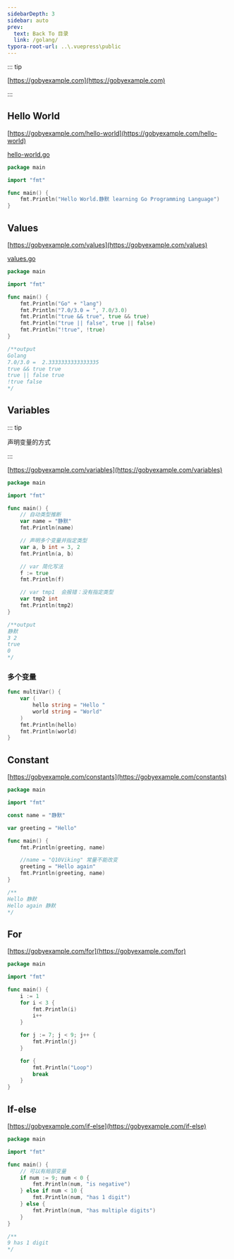 ```yaml
---
sidebarDepth: 3
sidebar: auto
prev:
  text: Back To 目录
  link: /golang/
typora-root-url: ..\.vuepress\public
---
```


::: tip

[https://gobyexample.com](https://gobyexample.com)

:::

## Hello World

[https://gobyexample.com/hello-world](https://gobyexample.com/hello-world)

[hello-world.go](https://github.com/Q10Viking/Learn-golang/blob/main/basic/01%20hello%20world/hello-world.go)

```go
package main

import "fmt"

func main() {
	fmt.Println("Hello World.静默 learning Go Programming Language")
}
```



## Values

[https://gobyexample.com/values](https://gobyexample.com/values)

[values.go](https://github.com/Q10Viking/Learn-golang/blob/main/basic/02%20values/values.go)

```go
package main

import "fmt"

func main() {
	fmt.Println("Go" + "lang")
	fmt.Println("7.0/3.0 = ", 7.0/3.0)
	fmt.Println("true && true", true && true)
	fmt.Println("true || false", true || false)
	fmt.Println("!true", !true)
}

/**output
Golang
7.0/3.0 =  2.3333333333333335
true && true true
true || false true
!true false
*/

```





## Variables

::: tip

声明变量的方式

:::

[https://gobyexample.com/variables](https://gobyexample.com/variables)

```go
package main

import "fmt"

func main() {
	// 自动类型推断
	var name = "静默"
	fmt.Println(name)

	// 声明多个变量并指定类型
	var a, b int = 3, 2
	fmt.Println(a, b)

	// var 简化写法
	f := true
	fmt.Println(f)

	// var tmp1  会报错：没有指定类型
	var tmp2 int
	fmt.Println(tmp2)
}

/**output
静默
3 2
true
0
*/

```

### 多个变量

```go
func multiVar() {
	var (
		hello string = "Hello "
		world string = "World"
	)
	fmt.Println(hello)
	fmt.Println(world)
}
```



## Constant

[https://gobyexample.com/constants](https://gobyexample.com/constants)

```go
package main

import "fmt"

const name = "静默"

var greeting = "Hello"

func main() {
	fmt.Println(greeting, name)

	//name = "Q10Viking" 常量不能改变
	greeting = "Hello again"
	fmt.Println(greeting, name)
}

/**
Hello 静默
Hello again 静默
*/

```



## For

[https://gobyexample.com/for](https://gobyexample.com/for)

```go
package main

import "fmt"

func main() {
	i := 1
	for i < 3 {
		fmt.Println(i)
		i++
	}

	for j := 7; j < 9; j++ {
		fmt.Println(j)
	}

	for {
		fmt.Println("Loop")
		break
	}
}

```



## If-else

[https://gobyexample.com/if-else](https://gobyexample.com/if-else)

```go
package main

import "fmt"

func main() {
    // 可以有局部变量
	if num := 9; num < 0 {
		fmt.Println(num, "is negative")
	} else if num < 10 {
		fmt.Println(num, "has 1 digit")
	} else {
		fmt.Println(num, "has multiple digits")
	}
}

/**
9 has 1 digit
*/

```




